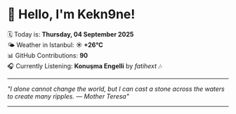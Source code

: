 # 👋 Hello, I'm Kekn9ne!

🗓️ Today is: **Thursday, 04 September 2025**  
🌤️ Weather in Istanbul: **☀️   +26°C**  
📊 GitHub Contributions: **90**  
🎧 Currently Listening: **Konuşma Engelli** by *fatihext* 🎶

---

_"I alone cannot change the world, but I can cast a stone across the waters to create many ripples. — *Mother Teresa*"_

---
